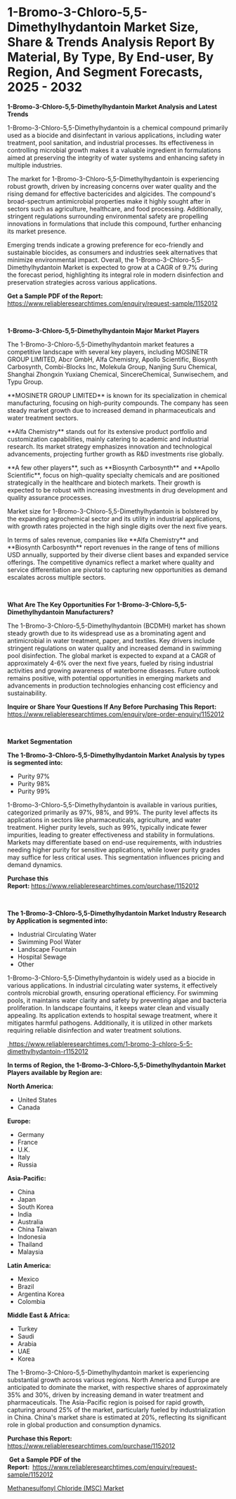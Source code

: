<p><h1>1-Bromo-3-Chloro-5,5-Dimethylhydantoin Market Size, Share & Trends Analysis Report By Material, By Type, By End-user, By Region, And Segment Forecasts, 2025 - 2032</h1></p><p><strong>1-Bromo-3-Chloro-5,5-Dimethylhydantoin Market Analysis and Latest Trends</strong></p>
<p><p>1-Bromo-3-Chloro-5,5-Dimethylhydantoin is a chemical compound primarily used as a biocide and disinfectant in various applications, including water treatment, pool sanitation, and industrial processes. Its effectiveness in controlling microbial growth makes it a valuable ingredient in formulations aimed at preserving the integrity of water systems and enhancing safety in multiple industries.</p><p>The market for 1-Bromo-3-Chloro-5,5-Dimethylhydantoin is experiencing robust growth, driven by increasing concerns over water quality and the rising demand for effective bactericides and algicides. The compound's broad-spectrum antimicrobial properties make it highly sought after in sectors such as agriculture, healthcare, and food processing. Additionally, stringent regulations surrounding environmental safety are propelling innovations in formulations that include this compound, further enhancing its market presence.</p><p>Emerging trends indicate a growing preference for eco-friendly and sustainable biocides, as consumers and industries seek alternatives that minimize environmental impact. Overall, the 1-Bromo-3-Chloro-5,5-Dimethylhydantoin Market is expected to grow at a CAGR of 9.7% during the forecast period, highlighting its integral role in modern disinfection and preservation strategies across various applications.</p></p>
<p><strong>Get a Sample PDF of the Report:&nbsp;</strong> <a href="https://www.reliableresearchtimes.com/enquiry/request-sample/1152012?utm_campaign=2007&utm_medium=2&utm_source=Github&utm_content=ia&utm_term=05022025&utm_id=1-bromo-3-chloro-55-dimethylhydantoin">https://www.reliableresearchtimes.com/enquiry/request-sample/1152012</a></p>
<p>&nbsp;</p>
<p><strong>1-Bromo-3-Chloro-5,5-Dimethylhydantoin Major Market Players</strong></p>
<p><p>The 1-Bromo-3-Chloro-5,5-Dimethylhydantoin market features a competitive landscape with several key players, including MOSINETR GROUP LIMITED, Abcr GmbH, Alfa Chemistry, Apollo Scientific, Biosynth Carbosynth, Combi-Blocks Inc, Molekula Group, Nanjing Suru Chemical, Shanghai Zhongxin Yuxiang Chemical, SincereChemical, Sunwisechem, and Typu Group. </p><p>**MOSINETR GROUP LIMITED** is known for its specialization in chemical manufacturing, focusing on high-purity compounds. The company has seen steady market growth due to increased demand in pharmaceuticals and water treatment sectors. </p><p>**Alfa Chemistry** stands out for its extensive product portfolio and customization capabilities, mainly catering to academic and industrial research. Its market strategy emphasizes innovation and technological advancements, projecting further growth as R&D investments rise globally. </p><p>**A few other players**, such as **Biosynth Carbosynth** and **Apollo Scientific**, focus on high-quality specialty chemicals and are positioned strategically in the healthcare and biotech markets. Their growth is expected to be robust with increasing investments in drug development and quality assurance processes.</p><p>Market size for 1-Bromo-3-Chloro-5,5-Dimethylhydantoin is bolstered by the expanding agrochemical sector and its utility in industrial applications, with growth rates projected in the high single digits over the next five years. </p><p>In terms of sales revenue, companies like **Alfa Chemistry** and **Biosynth Carbosynth** report revenues in the range of tens of millions USD annually, supported by their diverse client bases and expanded service offerings. The competitive dynamics reflect a market where quality and service differentiation are pivotal to capturing new opportunities as demand escalates across multiple sectors.</p></p>
<p>&nbsp;</p>
<p><strong>What Are The Key Opportunities For 1-Bromo-3-Chloro-5,5-Dimethylhydantoin Manufacturers?</strong></p>
<p><p>The 1-Bromo-3-Chloro-5,5-Dimethylhydantoin (BCDMH) market has shown steady growth due to its widespread use as a brominating agent and antimicrobial in water treatment, paper, and textiles. Key drivers include stringent regulations on water quality and increased demand in swimming pool disinfection. The global market is expected to expand at a CAGR of approximately 4-6% over the next five years, fueled by rising industrial activities and growing awareness of waterborne diseases. Future outlook remains positive, with potential opportunities in emerging markets and advancements in production technologies enhancing cost efficiency and sustainability.</p></p>
<p><strong>Inquire or Share Your Questions If Any Before Purchasing This Report:</strong> <a href="https://www.reliableresearchtimes.com/enquiry/pre-order-enquiry/1152012?utm_campaign=2007&utm_medium=2&utm_source=Github&utm_content=ia&utm_term=05022025&utm_id=1-bromo-3-chloro-55-dimethylhydantoin">https://www.reliableresearchtimes.com/enquiry/pre-order-enquiry/1152012</a></p>
<p>&nbsp;</p>
<p><strong>Market Segmentation</strong></p>
<p><strong>The 1-Bromo-3-Chloro-5,5-Dimethylhydantoin Market Analysis by types is segmented into:</strong></p>
<p><ul><li>Purity 97%</li><li>Purity 98%</li><li>Purity 99%</li></ul></p>
<p><p>1-Bromo-3-Chloro-5,5-Dimethylhydantoin is available in various purities, categorized primarily as 97%, 98%, and 99%. The purity level affects its applications in sectors like pharmaceuticals, agriculture, and water treatment. Higher purity levels, such as 99%, typically indicate fewer impurities, leading to greater effectiveness and stability in formulations. Markets may differentiate based on end-use requirements, with industries needing higher purity for sensitive applications, while lower purity grades may suffice for less critical uses. This segmentation influences pricing and demand dynamics.</p></p>
<p><strong>Purchase this Report:&nbsp;</strong><a href="https://www.reliableresearchtimes.com/purchase/1152012?utm_campaign=2007&utm_medium=2&utm_source=Github&utm_content=ia&utm_term=05022025&utm_id=1-bromo-3-chloro-55-dimethylhydantoin">https://www.reliableresearchtimes.com/purchase/1152012</a></p>
<p>&nbsp;</p>
<p><strong>The 1-Bromo-3-Chloro-5,5-Dimethylhydantoin Market Industry Research by Application is segmented into:</strong></p>
<p><ul><li>Industrial Circulating Water</li><li>Swimming Pool Water</li><li>Landscape Fountain</li><li>Hospital Sewage</li><li>Other</li></ul></p>
<p><p>1-Bromo-3-Chloro-5,5-Dimethylhydantoin is widely used as a biocide in various applications. In industrial circulating water systems, it effectively controls microbial growth, ensuring operational efficiency. For swimming pools, it maintains water clarity and safety by preventing algae and bacteria proliferation. In landscape fountains, it keeps water clean and visually appealing. Its application extends to hospital sewage treatment, where it mitigates harmful pathogens. Additionally, it is utilized in other markets requiring reliable disinfection and water treatment solutions.</p></p>
<p><a href="https://www.reliableresearchtimes.com/1-bromo-3-chloro-5-5-dimethylhydantoin-r1152012?utm_campaign=2007&utm_medium=2&utm_source=Github&utm_content=ia&utm_term=05022025&utm_id=1-bromo-3-chloro-55-dimethylhydantoin">&nbsp;https://www.reliableresearchtimes.com/1-bromo-3-chloro-5-5-dimethylhydantoin-r1152012</a></p>
<p><strong>In terms of Region, the 1-Bromo-3-Chloro-5,5-Dimethylhydantoin Market Players available by Region are:</strong></p>
<p>
    <p> <strong> North America: </strong>
        <ul>
            <li>United States</li>
            <li>Canada</li>
        </ul>
        </p> 
    <p> <strong> Europe: </strong>
        <ul>
            <li>Germany</li>
            <li>France</li>
            <li>U.K.</li>
            <li>Italy</li>
            <li>Russia</li>
        </ul>
        </p> 
    <p> <strong> Asia-Pacific: </strong>
        <ul>
            <li>China</li>
            <li>Japan</li>
            <li>South Korea</li>
            <li>India</li>
            <li>Australia</li>
            <li>China Taiwan</li>
            <li>Indonesia</li>
            <li>Thailand</li>
            <li>Malaysia</li>
        </ul>
        </p> 
    <p> <strong> Latin America: </strong>
        <ul>
            <li>Mexico</li>
            <li>Brazil</li>
            <li>Argentina Korea</li>
            <li>Colombia</li>
        </ul>
        </p> 
    <p> <strong> Middle East & Africa: </strong>
        <ul>
            <li>Turkey</li>
            <li>Saudi</li>
            <li>Arabia</li>
            <li>UAE</li>
            <li>Korea</li>
        </ul>
    </p>
    </p>
<p><p>The 1-Bromo-3-Chloro-5,5-Dimethylhydantoin market is experiencing substantial growth across various regions. North America and Europe are anticipated to dominate the market, with respective shares of approximately 35% and 30%, driven by increasing demand in water treatment and pharmaceuticals. The Asia-Pacific region is poised for rapid growth, capturing around 25% of the market, particularly fueled by industrialization in China. China's market share is estimated at 20%, reflecting its significant role in global production and consumption dynamics.</p></p>
<p><strong>Purchase this Report: </strong><a href="https://www.reliableresearchtimes.com/purchase/1152012?utm_campaign=2007&utm_medium=2&utm_source=Github&utm_content=ia&utm_term=05022025&utm_id=1-bromo-3-chloro-55-dimethylhydantoin">https://www.reliableresearchtimes.com/purchase/1152012</a></p>
<p>&nbsp;<strong>Get a Sample PDF of the Report:&nbsp;&nbsp;</strong><a href="https://www.reliableresearchtimes.com/enquiry/request-sample/1152012?utm_campaign=2007&utm_medium=2&utm_source=Github&utm_content=ia&utm_term=05022025&utm_id=1-bromo-3-chloro-55-dimethylhydantoin">https://www.reliableresearchtimes.com/enquiry/request-sample/1152012</a></p>
<p><strong></strong></p>
<p><p><a href="https://github.com/angelajermaine/Market-Research-Report-List-5/blob/main/methanesulfonyl-chloride-msc-market.md?utm_campaign=2007&utm_medium=2&utm_source=Github&utm_content=ia&utm_term=05022025&utm_id=1-bromo-3-chloro-55-dimethylhydantoin">Methanesulfonyl Chloride (MSC) Market</a></p></p>